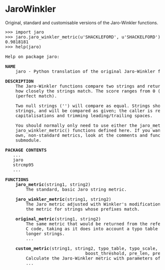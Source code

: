 JaroWinkler
===========

Original, standard and customisable versions of the Jaro-Winkler functions.

<pre>
>>> import jaro
>>> jaro.jaro_winkler_metric(u'SHACKLEFORD', u'SHACKELFORD')
0.9818181
>>> help(jaro)

Help on package jaro:

<strong>NAME</strong>
    jaro - Python translation of the original Jaro-Winkler functions.`

<strong>DESCRIPTION</strong>
    The Jaro-Winkler functions compare two strings and return a score indicating
    how closely the strings match. The score ranges from 0 (no match) to 1
    (perfect match).

    Two null strings ('') will compare as equal. Strings should be unicode
    strings, and will be compared as given; the caller is responsible for
    capitalisations and trimming leading/trailing spaces.

    You should normally only need to use either the jaro_metric() or
    jaro_winkler_metric() functions defined here. If you want to implement your
    own, non-standard metrics, look at the comments and functions in the jaro.py
    submodule.

<strong>PACKAGE CONTENTS</strong>
   ...
   jaro
   strcmp95
   ...

<strong>FUNCTIONS</strong>
    <strong>jaro_metric</strong>(string1, string2)
        The standard, basic Jaro string metric.

    <strong>jaro_winkler_metric</strong>(string1, string2)
        The Jaro metric adjusted with Winkler's modification, which boosts
        the metric for strings whose prefixes match.

    <strong>original_metric</strong>(string1, string2)
        The same metric that would be returned from the reference Jaro-Winkler
        C code, taking as it does into account a typo table and adjustments for
        longer strings.
        ...

    <strong>custom_metric</strong>(string1, string2, typo_table, typo_scale,
                               boost_threshold, pre_len, pre_scale, longer_prob)
        Calculate the Jaro-Winkler metric with parameters of your own choosing.
        ...
</pre>